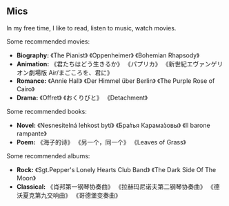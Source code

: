 ## Mics

<p>In my free time, I like to read, listen to music, watch movies.</p>

<p>Some recommended movies:</p>

<ul>
  <li><strong>Biography:</strong> 《The Pianist》 《Oppenheimer》 《Bohemian Rhapsody》</li>
  <li><strong>Animation:</strong> 《君たちはどう生きるか》 《パプリカ》 《新世紀エヴァンゲリオン劇場版 Air/まごころを、君に》</li>
  <li><strong>Romance:</strong> 《Annie Hall》 《Der Himmel über Berlin》 《The Purple Rose of Cairo》</li>
  <li><strong>Drama:</strong> 《Offret》 《おくりびと》 《Detachment》</li>
</ul>

<p>Some recommended books:</p>

<ul>
  <li><strong>Novel:</strong> 《Nesnesitelná lehkost bytí》 《Бра́тья Карама́зовы》 《Il barone rampante》</li>
  <li><strong>Poem:</strong> 《海子的诗》 《另一个，同一个》 《Leaves of Grass》</li>
</ul>

<p>Some recommended albums:</p>

<ul>
  <li><strong>Rock:</strong> 《Sgt.Pepper's Lonely Hearts Club Band》 《The Dark Side Of The Moon》</li>
  <li><strong>Classical:</strong> 《肖邦第一钢琴协奏曲》 《拉赫玛尼诺夫第二钢琴协奏曲》 《德沃夏克第九交响曲》 《哥德堡变奏曲》</li>
</ul>
